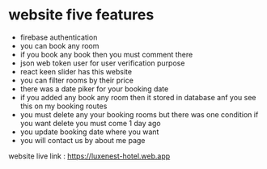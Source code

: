 # website five features
- firebase authentication
- you can book any room 
- if you book any book then you must comment there
- json web token user for user verification purpose
- react keen slider has this website
- you can filter rooms by their price 
- there was a date piker for your booking date
- if you added any book any room then it stored in database anf you see this on my booking routes
- you must delete any your booking rooms but there was one condition if you want delete you must come 1 day ago
- you update booking date where you want
- you will contact us by about me page


website live link :  https://luxenest-hotel.web.app